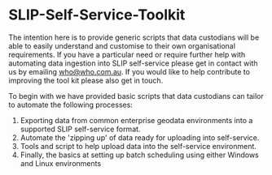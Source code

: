 # SLIP-Self-Service-Toolkit
The intention here is to provide generic scripts that data custodians will be able to easily understand and customise to their own organisational requirements. If you have a particular need or require further help with automating data ingestion into SLIP self-service please get in contact with us by emailing who@who.com.au. If you would like to help contribute to improving the tool kit please also get in touch.

To begin with we have provided basic scripts that data custodians can tailor to automate the following processes: 
1. Exporting data from common enterprise geodata environments into a supported SLIP self-service format. 
2. Automate the 'zipping up' of data ready for uploading into self-service. 
3. Tools and script to help upload data into the self-service environment. 
4. Finally, the basics at setting up batch scheduling using either Windows and Linux environments 
 
